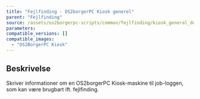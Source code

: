 ```yaml
---
title: "Fejlfinding - OS2borgerPC Kiosk generel"
parent: "Fejlfinding"
source: /assets/os2borgerpc-scripts/common/fejlfinding/kiosk_general_debug.sh
parameters:
compatible_versions: []
compatible_images:   
  - "OS2BorgerPC Kiosk"
---
```


## Beskrivelse
Skriver informationer om en OS2borgerPC Kiosk-maskine til job-loggen, som kan være brugbart ift. fejlfinding.
